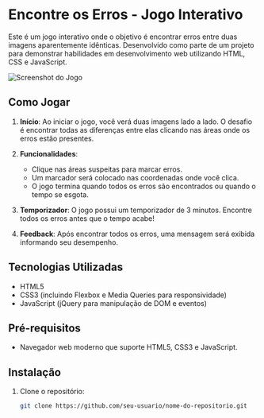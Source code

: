 # Encontre os Erros - Jogo Interativo

Este é um jogo interativo onde o objetivo é encontrar erros entre duas imagens aparentemente idênticas. Desenvolvido como parte de um projeto para demonstrar habilidades em desenvolvimento web utilizando HTML, CSS e JavaScript.

![Screenshot do Jogo]([screenshots/JOGO-7-ERROS/7-erros.jpg])

## Como Jogar

1. **Início**: Ao iniciar o jogo, você verá duas imagens lado a lado. O desafio é encontrar todas as diferenças entre elas clicando nas áreas onde os erros estão presentes.

2. **Funcionalidades**:
   - Clique nas áreas suspeitas para marcar erros.
   - Um marcador será colocado nas coordenadas onde você clica.
   - O jogo termina quando todos os erros são encontrados ou quando o tempo se esgota.

3. **Temporizador**: O jogo possui um temporizador de 3 minutos. Encontre todos os erros antes que o tempo acabe!

4. **Feedback**: Após encontrar todos os erros, uma mensagem será exibida informando seu desempenho.

## Tecnologias Utilizadas

- HTML5
- CSS3 (incluindo Flexbox e Media Queries para responsividade)
- JavaScript (jQuery para manipulação de DOM e eventos)

## Pré-requisitos

- Navegador web moderno que suporte HTML5, CSS3 e JavaScript.

## Instalação

1. Clone o repositório:
   ```bash
   git clone https://github.com/seu-usuario/nome-do-repositorio.git
